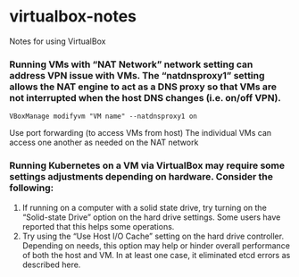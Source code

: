 # virtualbox-notes
Notes for using VirtualBox
### Running VMs with “NAT Network” network setting can address VPN issue with VMs.  The “natdnsproxy1” setting allows the NAT engine to act as a DNS proxy so that VMs are not interrupted when the host DNS changes (i.e. on/off VPN).
```
VBoxManage modifyvm "VM name" --natdnsproxy1 on
```
Use port forwarding (to access VMs from host)
The individual VMs can access one another as needed on the NAT network

### Running Kubernetes on a VM via VirtualBox may require some settings adjustments depending on hardware.  Consider the following:
1. If running on a computer with a solid state drive, try turning on the “Solid-state Drive” option on the hard drive settings.  Some users have reported that this helps some operations.
1. Try using the “Use Host I/O Cache” setting on the hard drive controller.  Depending on needs, this option may help or hinder overall performance of both the host and VM.  In at least one case, it eliminated etcd errors as described here.
